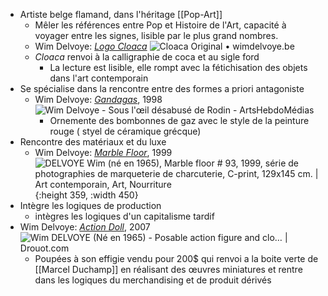 - Artiste belge flamand, dans l'héritage [[Pop-Art]]
	- Mêler les références entre Pop et Histoire de l'Art, capacité à voyager entre les signes, lisible par le plus grand nombres.
	- Wim Delvoye: [*Logo Cloaca*](https://wimdelvoye.be/work/cloaca/cloaca-original-1/) ![Cloaca Original • wimdelvoye.be](https://wimdelvoye.be/medialibrary/cache/projectthumbretina/media/8b52eae8-8457-347b-b0f0-23bedd6edb95_1269.jpg?t=20141031044012)
	- *Cloaca* renvoi à la calligraphie de coca et au sigle ford
		- La lecture est lisible, elle rompt avec la fétichisation des objets dans l'art contemporain
- Se spécialise dans la rencontre entre des formes a priori antagoniste
	- Wim Delvoye: [*Gandagas*](https://www.artnet.fr/artistes/wim-delvoye/gandagas-a-4148-1988-pGVAu50r140LFg1dqMdVUw2), 1998 ![Wim Delvoye - Sous l'œil désabusé de Rodin - ArtsHebdoMédias](https://www.artshebdomedias.com/wp-content/uploads/web_Grieksegasfles_Gandagas_A78522__02.jpg)
		- Ornemente des bombonnes de gaz avec le style de la peinture rouge ( styel de céramique grécque)
- Rencontre des matériaux et du luxe
	- Wim Delvoye: [*Marble Floor*](https://www.perrotin.com/artists/Wim_Delvoye/7/marble-floor-102/14240), 1999 ![DELVOYE Wim (né en 1965), Marble floor # 93, 1999, série de photographies  de marqueterie de charcuterie, C-print, 129x145 cm. | Art contemporain,  Art, Nourriture](https://i.pinimg.com/474x/58/ae/e2/58aee2b6eeda604ecdbde852a6b6d2c5.jpg){:height 359, :width 450}
- Intègre les logiques de production
	- intègres les logiques d'un capitalisme tardif
- Wim Delvoye: [*Action Doll*](https://fr.storeparis.perrotin.com/products/wim-delvoye-action-doll), 2007 ![Wim DELVOYE (Né en 1965) - Posable action figure and clo… | Drouot.com](https://cdn.drouot.com/d/image/lot?size=fullHD&path=90/118978/9bb17d1a717115e699e1b439ab4ec250)
	- Poupées à son effigie vendu pour 200$ qui renvoi a la boite verte de [[Marcel Duchamp]] en réalisant des œuvres miniatures et rentre dans les logiques du merchandising et de produit dérivés